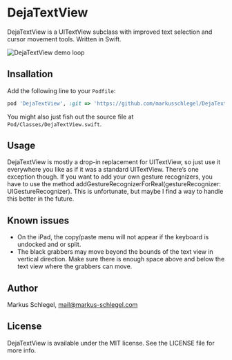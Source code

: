 # DejaTextView

DejaTextView is a UITextView subclass with improved text selection and cursor movement tools. Written in Swift.

![DejaTextView demo loop](http://markusschlegel.github.io/DejaTextView.gif)

## Insallation

Add the following line to your `Podfile`:

```ruby
pod 'DejaTextView', :git => 'https://github.com/markusschlegel/DejaTextView.git'
```

You might also just fish out the source file at `Pod/Classes/DejaTextView.swift`.

## Usage

DejaTextView is mostly a drop-in replacement for UITextView, so just use it everywhere you like as if it was a standard UITextView. There’s one exception though. If you want to add your own gesture recognizers, you have to use the method addGestureRecognizerForReal(gestureRecognizer: UIGestureRecognizer). This is unfortunate, but maybe I find a way to handle this better in the future.

## Known issues

* On the iPad, the copy/paste menu will not appear if the keyboard is undocked and or split.
* The black grabbers may move beyond the bounds of the text view in vertical direction. Make sure there is enough space above and below the text view where the grabbers can move.

## Author

Markus Schlegel, mail@markus-schlegel.com

## License

DejaTextView is available under the MIT license. See the LICENSE file for more info.
